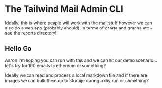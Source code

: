 # The Tailwind Mail Admin CLI

Ideally, this is where people will work with the mail stuff however we can also do a web app (probably should). In terms of charts and graphs etc - see the reports directory!

## Hello Go

Aaron I'm hoping you can run with this and we can hit our demo scenario... let's try for 100 emails to ethereum or something?

Ideally we can read and process a local markdown file and if there are images we can bulk them up to storage during a dry run or something? 